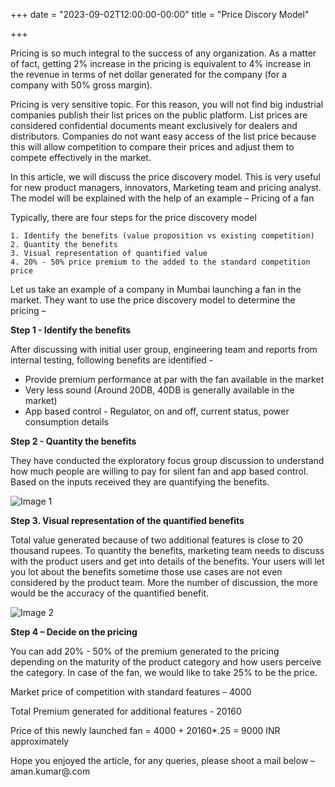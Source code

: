 +++
date = "2023-09-02T12:00:00-00:00"
title = "Price Discory Model"

+++

Pricing is so much integral to the success of any organization. As a matter of fact, getting 2% increase in the pricing is equivalent to 4% increase in the revenue in terms of net dollar generated for the company (for a company with 50% gross margin). 

Pricing is very sensitive topic. For this reason, you will not find big industrial companies publish their list prices on the public platform. List prices are considered confidential documents meant exclusively for dealers and distributors. Companies do not want easy access of the list price because this will allow competition to compare their prices and adjust them to compete effectively in the market. 

In this article, we will discuss the price discovery model. This is very useful for new product managers, innovators, Marketing team and pricing analyst. The model will be explained with the help of an example – Pricing of a fan

Typically, there are four steps for the price discovery model 

    1. Identify the benefits (value proposition vs existing competition)
    2. Quantity the benefits
    3. Visual representation of quantified value
    4. 20% - 50% price premium to the added to the standard competition price
    
Let us take an example of a company in Mumbai launching a fan in the market. They want to use the price discovery model to determine the pricing – 

**Step 1 - Identify the benefits**

After discussing with initial user group, engineering team and reports from internal testing, following benefits are identified -
 
- Provide premium performance at par with the fan available in the market
- Very less sound (Around 20DB, 40DB is generally available in the market)
-  App based control - Regulator, on and off, current status, power consumption details 
    
**Step 2 - Quantity the benefits**

They have conducted the exploratory focus group discussion to understand how much people are willing to pay for silent fan and app based control. Based on the inputs received they are quantifying the benefits.

![Image 1](../../../images/image1.jpeg)

**Step 3. Visual representation of the quantified benefits**

Total value generated because of two additional features is close to 20 thousand rupees. To quantity the benefits, marketing team needs to discuss with the product users and get into details of the benefits. Your users will let you lot about the benefits sometime those use cases are not even considered by the product team. More the number of discussion, the more would be the accuracy of the quantified benefit. 

![Image 2](../../../images/image2.jpeg)




**Step 4 – Decide on the pricing**

You can add 20% - 50% of the premium generated to the pricing depending on the maturity of the product category and how users perceive the category. In case of the fan, we would like to take 25% to be the price. 

Market price of competition with standard features – 4000

Total Premium generated for additional features - 20160

Price of this newly launched fan = 4000 + 20160*.25 = 9000 INR approximately

Hope you enjoyed the article, for any queries, please shoot a mail below – aman.kumar@.com


